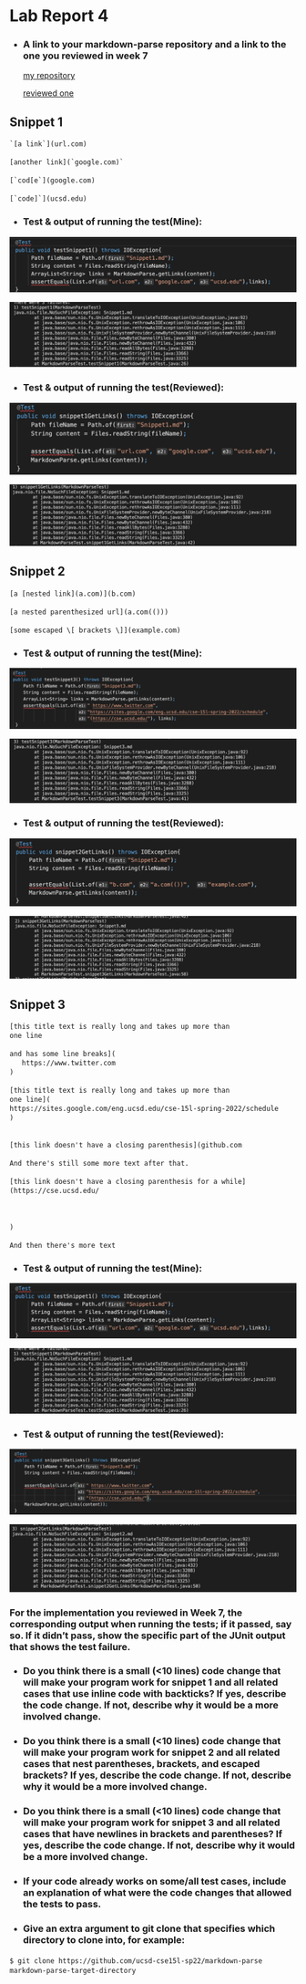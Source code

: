 # Lab Report 4

* ### A link to your markdown-parse repository and a link to the one you reviewed in week 7
  [my repository](https://github.com/Eunggseo/markdown-parsenew/tree/main/markdown-parserWenyu)

  [reviewed one]( https://github.com/HantianLin/markdown-parser)

 ## **Snippet 1**
```
`[a link`](url.com)

[another link](`google.com)`

[`cod[e`](google.com)

[`code]`](ucsd.edu)
```
* ### Test & output of running the test(Mine):
![image](snippet1mtest.png)

![image](snippet1result.png)

* ### Test & output of running the test(Reviewed):
![image](snippet1test.png)

![image](snippet1f.png)




 ## Snippet 2
 ```
 [a [nested link](a.com)](b.com)

[a nested parenthesized url](a.com(()))

[some escaped \[ brackets \]](example.com)
```
* ### Test & output of running the test(Mine):
![image](snippet3mtest.png)

![image](snippet3result.png)

* ### Test & output of running the test(Reviewed):
![image](snippet2test.png)

![image](snippet2f.png)



 ## Snippet 3
 ```
 [this title text is really long and takes up more than 
one line

and has some line breaks](
    https://www.twitter.com
)

[this title text is really long and takes up more than 
one line](
https://sites.google.com/eng.ucsd.edu/cse-15l-spring-2022/schedule
)


[this link doesn't have a closing parenthesis](github.com

And there's still some more text after that.

[this link doesn't have a closing parenthesis for a while](https://cse.ucsd.edu/



)

And then there's more text
```
* ### Test & output of running the test(Mine):
![image](snippet1mtest.png)

![image](snippet1result.png)

* ### Test & output of running the test(Reviewed):
![image](snippet3test.png)

![image](snippet3f.png)

### For the implementation you reviewed in Week 7, the corresponding output when running the tests; if it passed, say so. If it didn’t pass, show the specific part of the JUnit output that shows the test failure.

* ### Do you think there is a small (<10 lines) code change that will make your program work for **snippet 1** and all related cases that use inline code with backticks? If yes, describe the code change. If not, describe why it would be a more involved change.

* ### Do you think there is a small (<10 lines) code change that will make your program work for **snippet 2** and all related cases that nest parentheses, brackets, and escaped brackets? If yes, describe the code change. If not, describe why it would be a more involved change.

* ### Do you think there is a small (<10 lines) code change that will make your program work for **snippet 3** and all related cases that have newlines in brackets and parentheses? If yes, describe the code change. If not, describe why it would be a more involved change.

* ### If your code already works on some/all test cases, include an explanation of what were the code changes that allowed the tests to pass.

* ### Give an extra argument to git clone that specifies which directory to clone into, for example:

`$ git clone https://github.com/ucsd-cse15l-sp22/markdown-parse markdown-parse-target-directory`

